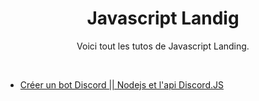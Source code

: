 <div align="center">
  <h1>Javascript Landig</h1>
  <p>Voici tout les tutos de Javascript Landing.</p>
</div>
<br>
<ul id="navigation">
  <li><a href="https://github.com/Amaya19/Javascript-Landing/tree/master/Cr%C3%A9ation%20d'un%20bot%20Discord" title="serie1">Créer un bot Discord || Nodejs et l'api Discord.JS</a></li>
</ul>

